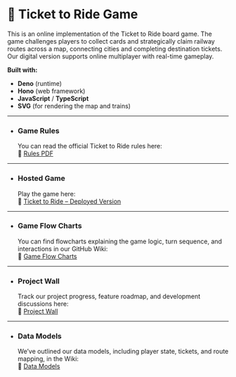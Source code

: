# 🚂 Ticket to Ride Game

This is an online implementation of the Ticket to Ride board game. The game
challenges players to collect cards and strategically claim railway routes
across a map, connecting cities and completing destination tickets. Our digital
version supports online multiplayer with real-time gameplay.

**Built with:**

- **Deno** (runtime)
- **Hono** (web framework)
- **JavaScript** / **TypeScript**
- **SVG** (for rendering the map and trains)

---

- ### Game Rules
  You can read the official Ticket to Ride rules here:\
  🔗 [Rules PDF]()

---

- ### Hosted Game
  Play the game here:\
  🔗
  [Ticket to Ride – Deployed Version]((https://ttr-qa.deno.dev/))

---

- ### Game Flow Charts
  You can find flowcharts explaining the game logic, turn sequence, and
  interactions in our GitHub Wiki:\
  🔗 [Game Flow Charts]()

---

- ### Project Wall
  Track our project progress, feature roadmap, and development discussions
  here:\
  🔗 [Project Wall]()

---

- ### Data Models
  We’ve outlined our data models, including player state, tickets, and route
  mapping, in the Wiki:\
  🔗 [Data Models]()
